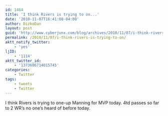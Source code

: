 ```yaml
---
id: 1464
title: 'I think Rivers is trying to on...'
date: '2010-11-07T16:41:08-04:00'
author: DizkoDan
layout: post
guid: 'http://www.cyberjunx.com/blog/archives/2010/11/07/i-think-rivers-is-trying-to-on/'
permalink: /2010/11/07/i-think-rivers-is-trying-to-on/
aktt_notify_twitter:
    - 'yes'
ljID:
    - '1114'
aktt_twitter_id:
    - '1373606714015745'
categories:
    - Twitter
tags:
    - tweets
    - Twitter
---
```


I think Rivers is trying to one-up Manning for MVP today. 4td passes so far to 2 WR’s no one’s heard of before today.